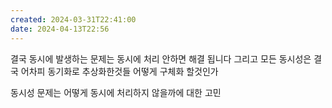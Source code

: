 ```yaml
---
created: 2024-03-31T22:41:00
date: 2024-04-13T22:56
---
```

결국 동시에 발생하는 문제는
동시에 처리 안하면
해결 됩니다
그리고 모든 동시성은 결국 어차피 동기화로
추상화한것들 어떻게 구체화 할것인가

동시성 문제는 어떻게 동시에 처리하지 않을까에 대한 고민